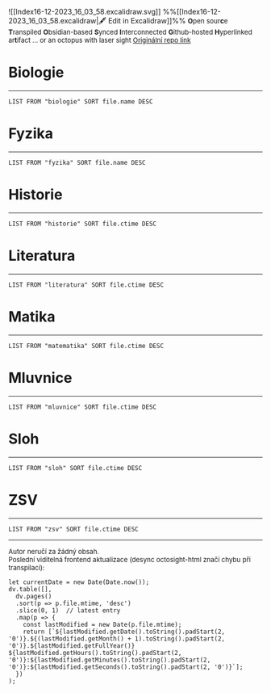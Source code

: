 
![[Index16-12-2023_16_03_58.excalidraw.svg]]
%%[[Index16-12-2023_16_03_58.excalidraw|🖋 Edit in Excalidraw]]%%
<font size = "2">**O**pen sour**c**e **T**ranspiled **O**bsidian-based **S**ynced **I**nterconnected **G**ithub-hosted **H**yperlinked ar**t**ifact 
... or an octopus with laser sight
[Originální repo link](https://github.com/antizombie35/octosight)
</font>
# Biologie 
---
```dataview
LIST FROM "biologie" SORT file.name DESC
```
# Fyzika
---
```dataview
LIST FROM "fyzika" SORT file.name DESC
```
# Historie
---
```dataview
LIST FROM "historie" SORT file.ctime DESC
```
# Literatura
---
```dataview
LIST FROM "literatura" SORT file.ctime DESC
```
# Matika
---
```dataview
LIST FROM "matematika" SORT file.ctime DESC
```
# Mluvnice 
---
```dataview
LIST FROM "mluvnice" SORT file.ctime DESC
```
# Sloh
---
```dataview
LIST FROM "sloh" SORT file.ctime DESC
```

# ZSV
---
```dataview
LIST FROM "zsv" SORT file.ctime DESC
```
***
<font size = "2">
Autor neručí za žádný obsah.<br>
Poslední viditelná frontend aktualizace (desync octosight-html značí chybu při transpilaci):
</font>

```dataviewjs
let currentDate = new Date(Date.now());
dv.table([],
  dv.pages()
  .sort(p => p.file.mtime, 'desc')
  .slice(0, 1)  // latest entry
  .map(p => {
    const lastModified = new Date(p.file.mtime);
    return [`${lastModified.getDate().toString().padStart(2, '0')}.${(lastModified.getMonth() + 1).toString().padStart(2, '0')}.${lastModified.getFullYear()} ${lastModified.getHours().toString().padStart(2, '0')}:${lastModified.getMinutes().toString().padStart(2, '0')}:${lastModified.getSeconds().toString().padStart(2, '0')}`];
  })
);

```